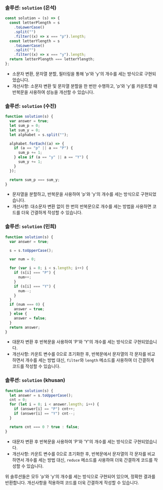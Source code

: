 ### 솔루션: `solution` (은석)

```javascript
const solution = (s) => {
  const letterPlength = s
    .toLowerCase()
    .split("")
    .filter((x) => x === "p").length;
  const letterYlength = s
    .toLowerCase()
    .split("")
    .filter((x) => x === "y").length;
  return letterPlength === letterYlength;
};
```

- 소문자 변환, 문자열 분할, 필터링을 통해 'p'와 'y'의 개수를 세는 방식으로 구현되었습니다.
- 개선사항: 소문자 변환 및 문자열 분할을 한 번만 수행하고, 'p'와 'y'를 카운트할 때 반복문을 사용하여 성능을 개선할 수 있습니다.

### 솔루션: `solution` (수진)

```javascript
function solution(s) {
  var answer = true;
  let sum_p = 0;
  let sum_y = 0;
  let alphabet = s.split("");

  alphabet.forEach((a) => {
    if (a == "p" || a == "P") {
      sum_p += 1;
    } else if (a == "y" || a == "Y") {
      sum_y += 1;
    }
  });

  return sum_p === sum_y;
}
```

- 문자열을 분할하고, 반복문을 사용하여 'p'와 'y'의 개수를 세는 방식으로 구현되었습니다.
- 개선사항: 대소문자 변환 없이 한 번의 반복문으로 개수를 세는 방법을 사용하면 코드를 더욱 간결하게 작성할 수 있습니다.

### 솔루션: `solution` (민희)

```javascript
function solution(s) {
  var answer = true;

  s = s.toUpperCase();

  var num = 0;

  for (var i = 0; i < s.length; i++) {
    if (s[i] === "P") {
      num++;
    }
    if (s[i] === "Y") {
      num--;
    }
  }
  if (num === 0) {
    answer = true;
  } else {
    answer = false;
  }
  return answer;
}
```

- 대문자 변환 후 반복문을 사용하여 'P'와 'Y'의 개수를 세는 방식으로 구현되었습니다.
- 개선사항: 카운트 변수를 0으로 초기화한 후, 반복문에서 문자열의 각 문자를 비교하면서 개수를 세는 방법 대신, `filter`와 `length` 메소드를 사용하여 더 간결하게 코드를 작성할 수 있습니다.

### 솔루션: `solution` (khusan)

```javascript
function solution(s) {
  let answer = s.toUpperCase();
  cnt = 0;
  for (let i = 0; i < answer.length; i++) {
    if (answer[i] == "P") cnt++;
    if (answer[i] == "Y") cnt--;
  }

  return cnt === 0 ? true : false;
}
```

- 대문자 변환 후 반복문을 사용하여 'P'와 'Y'의 개수를 세는 방식으로 구현되었습니다.
- 개선사항: 카운트 변수를 0으로 초기화한 후, 반복문에서 문자열의 각 문자를 비교하면서 개수를 세는 방법 대신, `reduce` 메소드를 사용하여 더욱 간결하게 코드를 작성할 수 있습니다.

위 솔루션들은 모두 'p'와 'y'의 개수를 세는 방식으로 구현되어 있으며, 정확한 결과를 반환합니다. 개선사항을 적용하여 코드를 더욱 간결하게 작성할 수 있습니다.
